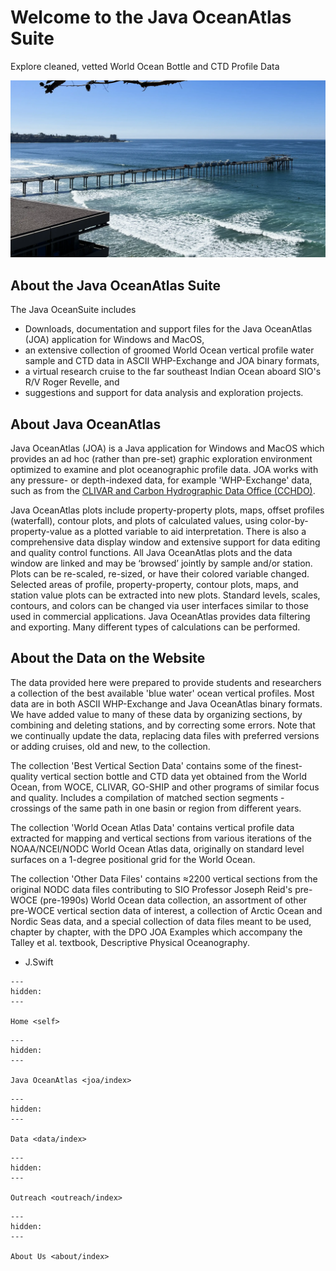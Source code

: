 # Welcome to the Java OceanAtlas Suite
Explore cleaned, vetted World Ocean Bottle and CTD Profile Data

![Scripps Pier](_static/sio_pier.webp)


## About the Java OceanAtlas Suite
The Java OceanSuite includes

* Downloads, documentation and support files for the Java OceanAtlas (JOA) application for Windows and MacOS,
* an extensive collection of groomed World Ocean vertical profile water sample and CTD data in ASCII WHP-Exchange and JOA binary formats,
* a virtual research cruise to the far southeast Indian Ocean aboard SIO's R/V Roger Revelle, and
* suggestions and support for data analysis and exploration projects.

## About Java OceanAtlas
Java OceanAtlas (JOA) is a Java application for Windows and MacOS which provides an ad hoc (rather than pre-set) graphic exploration environment optimized to examine and plot oceanographic profile data.
JOA works with any pressure- or depth-indexed data, for example 'WHP-Exchange' data, such as from the [CLIVAR and Carbon Hydrographic Data Office (CCHDO)](https://cchdo.ucsd.edu).

Java OceanAtlas plots include property-property plots, maps, offset profiles (waterfall), contour plots, and plots of calculated values, using color-by-property-value as a plotted variable to aid interpretation.
There is also a comprehensive data display window and extensive support for data editing and quality control functions.
All Java OceanAtlas plots and the data window are linked and may be ‘browsed’ jointly by sample and/or station. Plots can be re-scaled, re-sized, or have their colored variable changed.
Selected areas of profile, property-property, contour plots, maps, and station value plots can be extracted into new plots.
Standard levels, scales, contours, and colors can be changed via user interfaces similar to those used in commercial applications.
Java OceanAtlas provides data filtering and exporting.
Many different types of calculations can be performed.

## About the Data on the Website
The data provided here were prepared to provide students and researchers a collection of the best available 'blue water' ocean vertical profiles.
Most data are in both ASCII WHP-Exchange and Java OceanAtlas binary formats.
We have added value to many of these data by organizing sections, by combining and deleting stations, and by correcting some errors.
Note that we continually update the data, replacing data files with preferred versions or adding cruises, old and new, to the collection.

The collection 'Best Vertical Section Data' contains some of the finest-quality vertical section bottle and CTD data yet obtained from the World Ocean, from WOCE, CLIVAR, GO-SHIP and other programs of similar focus and quality. Includes a compilation of matched section segments - crossings of the same path in one basin or region from different years.

The collection 'World Ocean Atlas Data' contains vertical profile data extracted for mapping and vertical sections from various iterations of the NOAA/NCEI/NODC World Ocean Atlas data, originally on standard level surfaces on a 1-degree positional grid for the World Ocean.

The collection 'Other Data Files' contains ≈2200 vertical sections from the original NODC data files contributing to SIO Professor Joseph Reid's pre-WOCE (pre-1990s) World Ocean data collection, an assortment of other pre-WOCE vertical section data of interest, a collection of Arctic Ocean and Nordic Seas data, and a special collection of data files meant to be used, chapter by chapter, with the DPO JOA Examples which accompany the Talley et al. textbook, Descriptive Physical Oceanography.

- J.Swift

```{toctree}
---
hidden:
---

Home <self>
```

```{toctree}
---
hidden:
---

Java OceanAtlas <joa/index>
```

```{toctree}
---
hidden:
---

Data <data/index>
```

```{toctree}
---
hidden:
---

Outreach <outreach/index>
```

```{toctree}
---
hidden:
---

About Us <about/index>
```